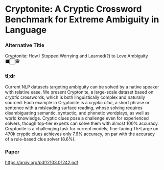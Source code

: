# Cryptonite: A Cryptic Crossword Benchmark for Extreme Ambiguity in Language

### Alternative Title
Cryptonite: How I Stopped Worrying and Learned(?) to Love Ambiguity :black_large_square::white_large_square::detective:

### tl;dr

Current NLP datasets targeting ambiguity can be solved by a native speaker with relative ease.
We present Cryptonite, a large-scale dataset based on _cryptic_ crosswords, which is both linguistically complex and naturally sourced.
Each example in Cryptonite is a _cryptic clue_, a short phrase or sentence with a misleading surface reading, whose solving requires disambiguating semantic, syntactic, and phonetic wordplays, as well as world knowledge.
Cryptic clues pose a challenge even for experienced solvers, though top-tier experts can solve them with almost 100% accuracy.
Cryptonite is a challenging task for current models; fine-tuning T5-Large on 470k cryptic clues achieves only 7.6% accuracy, on par with the accuracy of a rule-based clue solver (8.6%).

### Paper

https://arxiv.org/pdf/2103.01242.pdf
